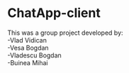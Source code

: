 # ChatApp-client
This was a group project developed by:\
-Vlad Vidican\
-Vesa Bogdan\
-Vladescu Bogdan\
-Buinea Mihai
